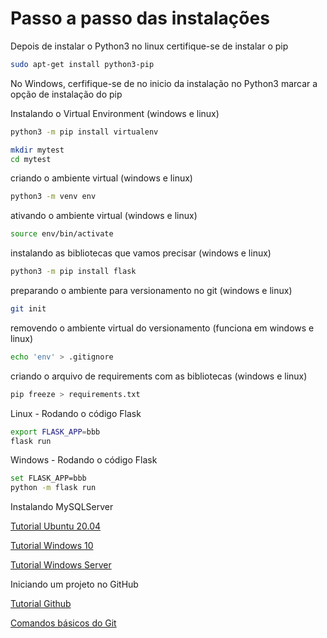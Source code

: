 <h1>Passo a passo das instalações</h1>

Depois de instalar o Python3 no linux certifique-se de instalar o pip

````sh
sudo apt-get install python3-pip
````

No Windows, cerfifique-se de no inicio da instalação no Python3 marcar a opção de instalação do pip


Instalando o Virtual Environment (windows e linux)

````sh
python3 -m pip install virtualenv
````

````sh
mkdir mytest
cd mytest
````

criando o ambiente virtual (windows e linux)
````sh
python3 -m venv env
````

ativando o ambiente virtual (windows e linux)
````sh
source env/bin/activate
````

instalando as bibliotecas que vamos precisar (windows e linux)
````sh
python3 -m pip install flask
````

preparando o ambiente para versionamento no git (windows e linux)
````sh
git init
````

removendo o ambiente virtual do versionamento (funciona em windows e linux)
````sh
echo 'env' > .gitignore
````

criando o arquivo de requirements com as bibliotecas (windows e linux)
````sh
pip freeze > requirements.txt
````

Linux - Rodando o código Flask
````sh
export FLASK_APP=bbb
flask run
````

Windows - Rodando o código Flask
````sh
set FLASK_APP=bbb
python -m flask run
````

Instalando MySQLServer

[Tutorial Ubuntu 20.04](https://phoenixnap.com/kb/install-mysql-ubuntu-20-04)

[Tutorial Windows 10](https://www.lifewire.com/how-to-install-mysql-windows-10-4584021)

[Tutorial Windows Server](https://phoenixnap.com/kb/install-mysql-on-windows)


Iniciando um projeto no GitHub

[Tutorial Github](https://docs.github.com/pt/get-started/quickstart/hello-world)

[Comandos básicos do Git](https://comandosgit.github.io)
